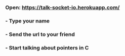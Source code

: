 ### Open: https://talk-socket-io.herokuapp.com/

### - Type your name
### - Send the url to your friend
### - Start talking about pointers in C